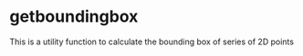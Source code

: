 getboundingbox
==============

This is a utility function to calculate the bounding box of series of 2D points
